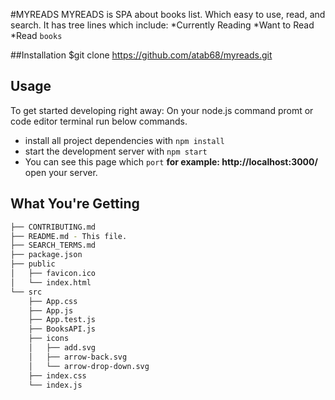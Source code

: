#MYREADS 
MYREADS is SPA about books list. Which easy to use, read, and search. It has tree lines which include:
*Currently Reading
*Want to Read
*Read   `books`

##Installation 
$git clone https://github.com/atab68/myreads.git

## Usage

To get started developing right away:
On your node.js command promt or code editor terminal run below commands.
* install all project dependencies with `npm install`
* start the development server with `npm start`
* You can see this page which `port` **for example: http://localhost:3000/** open your server. 

## What You're Getting
```bash
├── CONTRIBUTING.md
├── README.md - This file.
├── SEARCH_TERMS.md 
├── package.json
├── public
│   ├── favicon.ico 
│   └── index.html 
└── src
    ├── App.css 
    ├── App.js 
    ├── App.test.js
    ├── BooksAPI.js
    ├── icons
    │   ├── add.svg
    │   ├── arrow-back.svg
    │   └── arrow-drop-down.svg
    ├── index.css 
    └── index.js 
```
